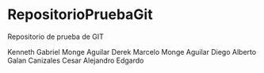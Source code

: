 # RepositorioPruebaGit
Repositorio de prueba de GIT

Kenneth Gabriel Monge Aguilar
Derek Marcelo Monge Aguilar
Diego Alberto Galan Canizales
Cesar Alejandro 
Edgardo
